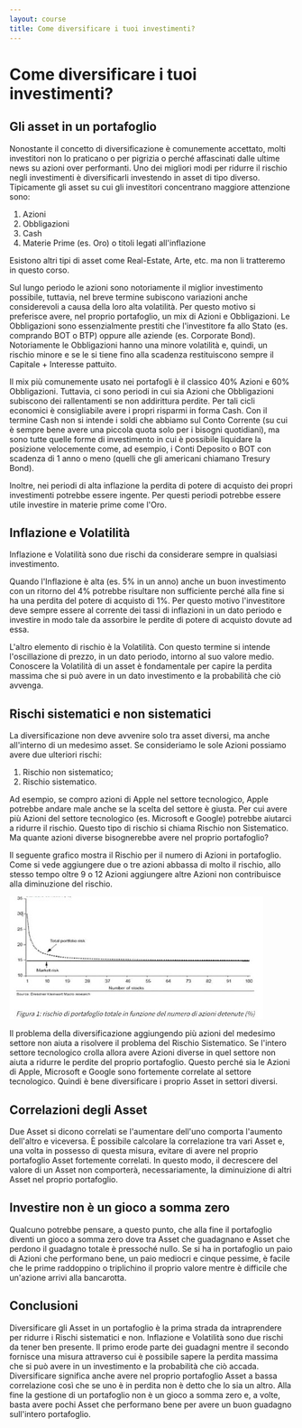 ```yaml
---
layout: course
title: Come diversificare i tuoi investimenti?
---
```

# Come diversificare i tuoi investimenti?

## Gli asset in un portafoglio

Nonostante il concetto di diversificazione è comunemente accettato, molti investitori non lo praticano o per pigrizia o perché affascinati dalle
ultime news su azioni over performanti. Uno dei migliori modi per ridurre il rischio negli investimenti è diversificarli investendo in asset di 
tipo diverso. Tipicamente gli asset su cui gli investitori concentrano maggiore attenzione sono:

1. Azioni
2. Obbligazioni
3. Cash
4. Materie Prime (es. Oro) o titoli legati all'inflazione

Esistono altri tipi di asset come Real-Estate, Arte, etc. ma non li tratteremo in questo corso.

Sul lungo periodo le azioni sono notoriamente il miglior investimento possibile, tuttavia, nel breve termine subiscono variazioni anche considerevoli
a causa della loro alta volatilità. Per questo motivo si preferisce avere, nel proprio portafoglio, un mix di Azioni e Obbligazioni. Le Obbligazioni
sono essenzialmente prestiti che l'investitore fa allo Stato (es. comprando BOT o BTP) oppure alle aziende (es. Corporate Bond). Notoriamente le
Obbligazioni hanno una minore volatilità e, quindi, un rischio minore e se le si tiene fino alla scadenza restituiscono sempre il Capitale + Interesse
pattuito.

Il mix più comunemente usato nei portafogli è il classico 40% Azioni e 60% Obbligazioni. Tuttavia, ci sono periodi in cui sia Azioni che Obbligazioni
subiscono dei rallentamenti se non addirittura perdite. Per tali cicli economici è consigliabile avere i propri risparmi in forma Cash. Con il termine
Cash non si intende i soldi che abbiamo sul Conto Corrente (su cui è sempre bene avere una piccola quota solo per i bisogni quotidiani), ma sono tutte
quelle forme di investimento in cui è possibile liquidare la posizione velocemente come, ad esempio, i Conti Deposito o BOT con scadenza di 1 anno o meno
(quelli che gli americani chiamano Tresury Bond).

Inoltre, nei periodi di alta inflazione la perdita di potere di acquisto dei propri investimenti potrebbe essere ingente. Per questi periodi potrebbe
essere utile investire in materie prime come l'Oro.

## Inflazione e Volatilità

Inflazione e Volatilità sono due rischi da considerare sempre in qualsiasi investimento. 

Quando l'Inflazione è alta (es. 5% in un anno) anche un buon investimento con un
ritorno del 4% potrebbe risultare non sufficiente perché alla fine si ha una perdita del potere di acquisto di 1%. Per questo motivo l'investitore
deve sempre essere al corrente dei tassi di inflazioni in un dato periodo e investire in modo tale da assorbire le perdite di potere di acquisto dovute ad essa.

L'altro elemento di rischio è la Volatilità. Con questo termine si intende l'oscillazione di prezzo, in un dato periodo, intorno al suo valore medio.
Conoscere la Volatilità di un asset è fondamentale per capire la perdita massima che si può avere in un dato investimento e la probabilità che ciò avvenga.

## Rischi sistematici e non sistematici

La diversificazione non deve avvenire solo tra asset diversi, ma anche all'interno di un medesimo asset. Se consideriamo le sole Azioni possiamo avere
due ulteriori rischi:

1. Rischio non sistematico;
2. Rischio sistematico.

Ad esempio, se compro azioni di Apple nel settore tecnologico, Apple potrebbe andare male anche se la scelta del settore è giusta. Per cui avere più
Azioni del settore tecnologico (es. Microsoft e Google) potrebbe aiutarci a ridurre il rischio. Questo tipo di rischio si chiama Rischio non Sistematico.
Ma quante azioni diverse bisognerebbe avere nel proprio portafoglio?

Il seguente grafico mostra il Rischio per il numero di Azioni in portafoglio. Come si vede aggiungere due o tre azioni abbassa di molto il rischio, allo stesso
tempo oltre 9 o 12 Azioni aggiungere altre Azioni non contribuisce alla diminuzione del rischio.

![Rischio in base al numero di Azioni in Portafoglio](assets/img/diversificare.jpeg)

Il problema della diversificazione aggiungendo più azioni del medesimo settore non aiuta a risolvere il problema del Rischio Sistematico. Se l'intero settore
tecnologico crolla allora avere Azioni diverse in quel settore non aiuta a ridurre le perdite del proprio portafoglio. Questo perché sia le Azioni di Apple,
Microsoft e Google sono fortemente correlate al settore tecnologico. Quindi è bene diversificare i proprio Asset in settori diversi.

## Correlazioni degli Asset

Due Asset si dicono correlati se l'aumentare dell'uno comporta l'aumento dell'altro e viceversa. È possibile calcolare la correlazione tra vari Asset e, una
volta in possesso di questa misura, evitare di avere nel proprio portafoglio Asset fortemente correlati. In questo modo, il decrescere del valore di un Asset
non comporterà, necessariamente, la diminuizione di altri Asset nel proprio portafoglio.

## Investire non è un gioco a somma zero

Qualcuno potrebbe pensare, a questo punto, che alla fine il portafoglio diventi un gioco a somma zero dove tra Asset che guadagnano e Asset che perdono il
guadagno totale è pressoché nullo. Se si ha in portafoglio un paio di Azioni che performano bene, un paio mediocri e cinque pessime, è facile che le prime
raddoppino o triplichino il proprio valore mentre è difficile che un'azione arrivi alla bancarotta.

## Conclusioni

Diversificare gli Asset in un portafoglio è la prima strada da intraprendere per ridurre i Rischi sistematici e non. Inflazione e Volatilità sono
due rischi da tener ben presente. Il primo erode parte dei guadagni mentre il secondo fornisce una misura attraverso cui è possibile sapere la perdita massima
che si può avere in un investimento e la probabilità che ciò accada. Diversificare significa anche avere nel proprio portafoglio Asset a bassa correlazione
così che se uno è in perdita non è detto che lo sia un altro. Alla fine la gestione di un portafoglio non è un gioco a somma zero e, a volte, basta avere pochi
Asset che performano bene per avere un buon guadagno sull'intero portafoglio.
